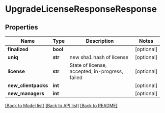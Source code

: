 # UpgradeLicenseResponseResponse

## Properties
Name | Type | Description | Notes
------------ | ------------- | ------------- | -------------
**finalized** | **bool** |  | [optional] 
**uniq** | **str** | new sha1 hash of license | [optional] 
**license** | **str** | State of license, accepted, in-progress, failed | [optional] 
**new_clientpacks** | **int** |  | [optional] 
**new_managers** | **int** |  | [optional] 

[[Back to Model list]](../README.md#documentation-for-models) [[Back to API list]](../README.md#documentation-for-api-endpoints) [[Back to README]](../README.md)


